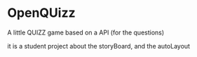 # OpenQUizz

A little QUIZZ game based on a API (for the questions)

it is a student project about the storyBoard, and the autoLayout

